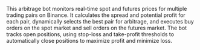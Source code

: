 This arbitrage bot monitors real-time spot and futures prices for multiple trading pairs on Binance. It calculates the spread and potential profit for each pair, dynamically selects the best pair for arbitrage, and executes buy orders on the spot market and sell orders on the futures market. The bot tracks open positions, using stop-loss and take-profit thresholds to automatically close positions to maximize profit and minimize loss.
